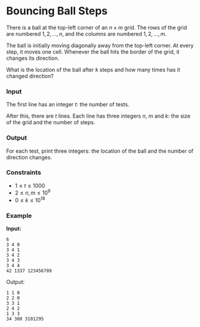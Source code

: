 # Bouncing Ball Steps

There is a ball at the top-left corner of an $n \times m$ grid. The rows of the grid are numbered $1,2,\dots,n$, and the
columns are numbered $1,2,\dots,m$.

The ball is initially moving diagonally away from the top-left corner. At every step, it moves one cell. Whenever the
ball hits the border of the grid, it changes its direction.

What is the location of the ball after $k$ steps and how many times has it changed direction?

### Input

The first line has an integer $t$: the number of tests.

After this, there are $t$ lines. Each line has three integers $n$, $m$ and $k$: the size of the grid and the number of
steps.

### Output

For each test, print three integers: the location of the ball and the number of direction changes.

### Constraints

* $1 \le t \le 1000$
* $2 \le n,m \le 10^9$
* $0 \le k \le 10^{18}$

### Example

**Input:**

```
6
3 4 0
3 4 1
3 4 2
3 4 3
3 4 4
42 1337 123456789
```

Output:

```
1 1 0
2 2 0
3 3 1
2 4 2
1 3 3
34 300 3101295
```



